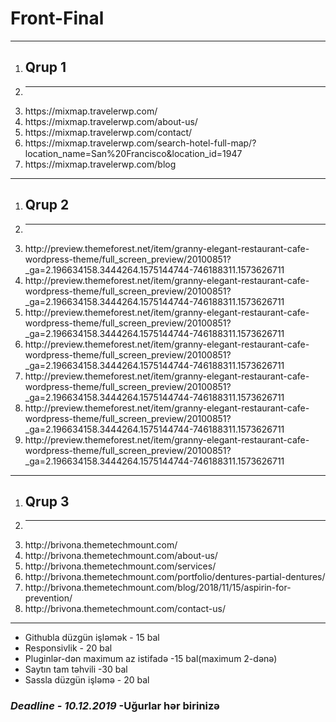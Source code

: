<h1>Front-Final</h1>
<hr>
<ol>
    <li>
        <h2>Qrup 1</h2>
    </li>
    <li>
        <hr>
    </li>
    <li>https://mixmap.travelerwp.com/</li>
    <li>https://mixmap.travelerwp.com/about-us/</li>
    <li>https://mixmap.travelerwp.com/contact/</li>
    <li>https://mixmap.travelerwp.com/search-hotel-full-map/?location_name=San%20Francisco&location_id=1947</li>
    <li>https://mixmap.travelerwp.com/blog</li>
</ol>
<hr>


<ol>
    <li>
        <h2>Qrup 2</h2>
    </li>
    <li>
        <hr>
    </li>
    <li>http://preview.themeforest.net/item/granny-elegant-restaurant-cafe-wordpress-theme/full_screen_preview/20100851?_ga=2.196634158.3444264.1575144744-746188311.1573626711
    </li>
    <li>http://preview.themeforest.net/item/granny-elegant-restaurant-cafe-wordpress-theme/full_screen_preview/20100851?_ga=2.196634158.3444264.1575144744-746188311.1573626711
    </li>
    <li>http://preview.themeforest.net/item/granny-elegant-restaurant-cafe-wordpress-theme/full_screen_preview/20100851?_ga=2.196634158.3444264.1575144744-746188311.1573626711
    </li>
    <li>http://preview.themeforest.net/item/granny-elegant-restaurant-cafe-wordpress-theme/full_screen_preview/20100851?_ga=2.196634158.3444264.1575144744-746188311.1573626711
    </li>
    <li>http://preview.themeforest.net/item/granny-elegant-restaurant-cafe-wordpress-theme/full_screen_preview/20100851?_ga=2.196634158.3444264.1575144744-746188311.1573626711
    </li>
    <li>http://preview.themeforest.net/item/granny-elegant-restaurant-cafe-wordpress-theme/full_screen_preview/20100851?_ga=2.196634158.3444264.1575144744-746188311.1573626711
    </li>
    <li>http://preview.themeforest.net/item/granny-elegant-restaurant-cafe-wordpress-theme/full_screen_preview/20100851?_ga=2.196634158.3444264.1575144744-746188311.1573626711
    </li>
</ol>
<hr>
<ol>
    <li>
        <h2>Qrup 3</h2>
    </li>
    <li>
        <hr>
    </li>
    <li>http://brivona.themetechmount.com/</li>
    <li>http://brivona.themetechmount.com/about-us/</li>
    <li>http://brivona.themetechmount.com/services/</li>
    <li>http://brivona.themetechmount.com/portfolio/dentures-partial-dentures/</li>
    <li>http://brivona.themetechmount.com/blog/2018/11/15/aspirin-for-prevention/</li>
    <li>http://brivona.themetechmount.com/contact-us/</li>
</ol>
<hr>
<ul>
    <li>Githubla düzgün işləmək - 15 bal</li>
    <li>Responsivlik - 20 bal</li>
    <li>Pluginlər-dən maximum az istifadə -15 bal(maximum 2-dənə)</li>
    <li>Saytın tam təhvili -30 bal</li>
    <li>Sassla düzgün işləmə - 20 bal</li>
</ul>
<h3><i><b>Deadline - 10.12.2019</b></i> -Uğurlar hər birinizə</h3>
